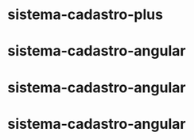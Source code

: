 # sistema-cadastro-plus
# sistema-cadastro-angular
# sistema-cadastro-angular
# sistema-cadastro-angular
